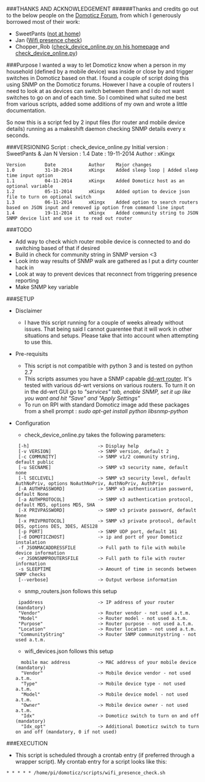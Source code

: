 ###THANKS AND ACKNOWLEDGEMENT
######Thanks and credits go out to the below people on the [Domoticz Forum](http://www.domoticz.com/forum/index.php), from which I generously borrowed most of their work:
* SweetPants ([not at home](http://www.domoticz.com/forum/viewtopic.php?f=31&t=279))
* Jan ([Wifi presence check]( http://www.domoticz.com/forum/viewtopic.php?f=11&t=1713))
* Chopper_Rob ([check_device_online.py on his homepage](https://www.chopperrob.nl/domoticz/5-report-devices-online-status-to-domoticz) and [check_device_online.py](http://www.domoticz.com/forum/viewtopic.php?f=23&t=2595))

###Purpose
I wanted a way to let Domoticz know when a person in my household (defined by a mobile device) was inside or close by and trigger switches in Domoticz based on that. I found a couple of script doing this using SNMP on the Domoticz forums. However I have a couple of routers I need to look at as devices can switch between them and I do not want switches to go on and of each time. So I combined what suited me best from various scripts, added some additions of my own and wrote a little documentation.

So now this is a script fed by 2 input files (for router and mobile device details) running as a makeshift daemon checking SNMP details every x seconds.

###VERSIONING
Script : check_device_online.py
Initial version : SweetPants & Jan N
Version : 1.4
Date : 19-11-2014
Author : xKingx

```
Version       Date            Author    Major changes
1.0           31-10-2014      xKingx    Added sleep loop | Added sleep time input option
1.1           04-11-2014      xKingx    Added Domoticz host as an optional variable
1.2           05-11-2014      xKingx    Added option to device json file to turn on optional switch
1.3           06-11-2014      xKingx    Added option to search routers based on JSON input and removed ip option from command line input
1.4           19-11-2014      xKingx    Added community string to JSON SNMP device list and use it to read out router
```

###TODO
* Add way to check which router mobile device is connected to and do switching based of that if desired
* Build in check for community string in SNMP version <3
* Look into way results of SNMP walk are gathered as I put a dirty counter hack in
* Look at way to prevent devices that reconnect from triggering presence reporting
* Make SNMP key variable

###SETUP
* Disclaimer
  - I have this script running for a couple of weeks already without issues. That being said I cannot guarentee that it will work in other situations and setups. Please take that into account when attempting to use this.

* Pre-requisits
  - This script is not compatible with python 3 and is tested on python 2.7
  - This scripts assumes you have a SNMP capable [dd-wrt router](http://dd-wrt.com/). It's tested with various dd-wrt versions on various routers.
    To turn it on in the dd-wrt GUI go to *"services" tab, enable SNMP, set it up like you want and hit "Save" and "Apply Settings"*
  - To run on RPI with standard Domoticz image add these packages from a shell prompt : *sudo apt-get install python libsnmp-python*

* Configuration
  - check_device_online.py takes the following parameters:
  ```
   [-h]                         -> Display help
   [-v VERSION]                 -> SNMP version, default 2 
   [-c COMMUNITY]               -> SNMP v1/2 community string, default public 
   [-u SECNAME]                 -> SNMP v3 security name, default none 
   [-l SECLEVEL]                -> SNMP v3 security level, default AuthNoPriv, options NoAuthNoPriv, AuthNoPriv, AuthPriv
   [-A AUTHPASSWORD]            -> SNMP v3 authentication password, default None
   [-a AUTHPROTOCOL]            -> SNMP v3 authentication protocol, default MD5, options MD5, SHA  
   [-X PRIVPASSWORD]            -> SNMP v3 private password, default None 
   [-x PRIVPROTOCOL]            -> SNMP v3 private protocol, default DES, options DES, 3DES, AES128 
   [-p PORT]                    -> SNMP UDP port, default 161 
   [-d DOMOTICZHOST]            -> ip and port of your Domoticz instalation
   -f JSONMACADDRESSFILE        -> Full path to file with mobile device information
   -r JSONSNMPROUTERSFILE       -> Full path to file with router information
   -s SLEEPTIME                 -> Amount of time in seconds between SNMP checks
   [--verbose]                  -> Output verbose information
  ```

  - snmp_routers.json follows this setup
  ```
   ipaddress                    -> IP address of your router (mandatory)
   "Vendor"                     -> Router vendor - not used a.t.m.
   "Model"                      -> Router model - not used a.t.m.
   "Purpose"                    -> Router purpose - not used a.t.m.
   "Location"                   -> Router location - not used a.t.m.
   "CommunityString"            -> Router SNMP communitystring - not used a.t.m.
  ```

  - wifi_devices.json follows this setup
  ```
    mobile mac address          -> MAC address of your mobile device (mandatory)
    "Vendor"                    -> Mobile device vendor - not used a.t.m.
    "Type"                      -> Mobile device type - not used a.t.m.
    "Model"                     -> Mobile device model - not used a.t.m.
    "Owner"                     -> Mobile device owner - not used a.t.m.
    "Idx"                       -> Domoticz switch to turn on and off (mandatory)
    "Idx_opt"                   -> Additional Domoticz switch to turn on and off (mandatory, 0 if not used)
  ```

###EXECUTION
* This script is scheduled through a crontab entry (if preferred through a wrapper script). My crontab entry for a script looks like this:

`* * * * * /home/pi/domoticz/scripts/wifi_presence_check.sh`
